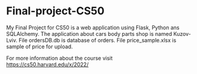 # Final-project-CS50

My Final Project for CS50 is a web application using Flask, Python ans SQLAlchemy. The application about cars body parts shop is named Kuzov-Lviv. 
File ordersDB.db is database of orders.
File price_sample.xlsx is sample of price for upload.

For more information about the course visit https://cs50.harvard.edu/x/2022/
